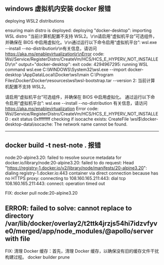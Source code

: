 ## windows 虚拟机内安装 docker 报错

deploying WSL2 distributions

ensuring main distro is deployed: deploying "docker-desktop": importing WSL distro "当前计算机配置不支持 WSL2。\r\n请启用“虚拟机平台”可选组件，并确保在 BIOS 中启用虚拟化。\r\n通过运行以下命令启用“虚拟机平台”: wsl.exe --install --no-distribution\r\n有关信息，请访问 https://aka.ms/enablevirtualization\r\nError code: Wsl/Service/RegisterDistro/CreateVm/HCS/HCS_E_HYPERV_NOT_INSTALLED\r\n" output="docker-desktop": exit code: 4294967295: running WSL command wsl.exe C:\WINDOWS\System32\wsl.exe --import docker-desktop <HOME>\AppData\Local\Docker\wsl\main C:\Program Files\Docker\Docker\resources\wsl\wsl-bootstrap.tar --version 2: 当前计算机配置不支持 WSL2。

请启用“虚拟机平台”可选组件，并确保在 BIOS 中启用虚拟化。
通过运行以下命令启用“虚拟机平台”: wsl.exe --install --no-distribution
有关信息，请访问 https://aka.ms/enablevirtualization
Error code: Wsl/Service/RegisterDistro/CreateVm/HCS/HCS_E_HYPERV_NOT_INSTALLED
: exit status 0xffffffff
checking if isocache exists: CreateFile \\wsl$\docker-desktop-data\isocache\: The network name cannot be found.

---

## docker build -t nest-note . 报错

node:20-alpine3.20: failed to resolve source metadata for docker.io/library/node:20-alpine3.20: failed to do request: Head "https://registry-1.docker.io/v2/library/node/manifests/20-alpine3.20": dialing registry-1.docker.io:443 container via direct connection because has no HTTPS proxy: connecting to 108.160.165.211:443: dial tcp 108.160.165.211:443: connect: operation timed out

FIX:
docker pull node:20-alpine3.20

## ERROR: failed to solve: cannot replace to directory /var/lib/docker/overlay2/t2ttk4jrzjs54hi7idzvfyve0/merged/app/node_modules/@apollo/server with file

FIX:
清理 Docker 缓存：首先，清理 Docker 缓存，以确保没有旧的缓存文件干扰构建过程。
docker builder prune
